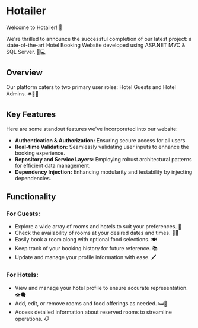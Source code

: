 # Hotailer

Welcome to Hotailer! 🎉

We're thrilled to announce the successful completion of our latest project: a state-of-the-art Hotel Booking Website developed using ASP.NET MVC & SQL Server. 🏨💻

## Overview

Our platform caters to two primary user roles: Hotel Guests and Hotel Admins. 🛎👩‍💼

## Key Features

Here are some standout features we've incorporated into our website:

- **Authentication & Authorization:** Ensuring secure access for all users.
- **Real-time Validation:** Seamlessly validating user inputs to enhance the booking experience.
- **Repository and Service Layers:** Employing robust architectural patterns for efficient data management.
- **Dependency Injection:** Enhancing modularity and testability by injecting dependencies.

## Functionality

### For Guests:

- Explore a wide array of rooms and hotels to suit your preferences. 🏨
- Check the availability of rooms at your desired dates and times. 📅⏰
- Easily book a room along with optional food selections. 🍽
- Keep track of your booking history for future reference. 📚
- Update and manage your profile information with ease. 🖊

### For Hotels:

- View and manage your hotel profile to ensure accurate representation. 👁‍🗨
- Add, edit, or remove rooms and food offerings as needed. 🛏🍲
- Access detailed information about reserved rooms to streamline operations. 📋



